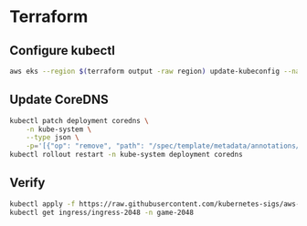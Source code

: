 # Terraform

## Configure kubectl

```sh
aws eks --region $(terraform output -raw region) update-kubeconfig --name $(terraform output -raw cluster_name)
```

## Update CoreDNS

```sh
kubectl patch deployment coredns \
    -n kube-system \
    --type json \
    -p='[{"op": "remove", "path": "/spec/template/metadata/annotations/eks.amazonaws.com~1compute-type"}]'
kubectl rollout restart -n kube-system deployment coredns
```

## Verify

```sh
kubectl apply -f https://raw.githubusercontent.com/kubernetes-sigs/aws-load-balancer-controller/v2.4.1/docs/examples/2048/2048_full.yaml
kubectl get ingress/ingress-2048 -n game-2048
```
